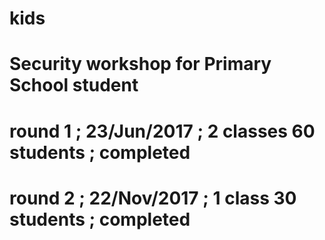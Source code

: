 # kids
# Security workshop for Primary School student
#
# round 1 ; 23/Jun/2017 ; 2 classes 60 students ; completed
# round 2 ; 22/Nov/2017 ; 1 class 30 students ; completed


